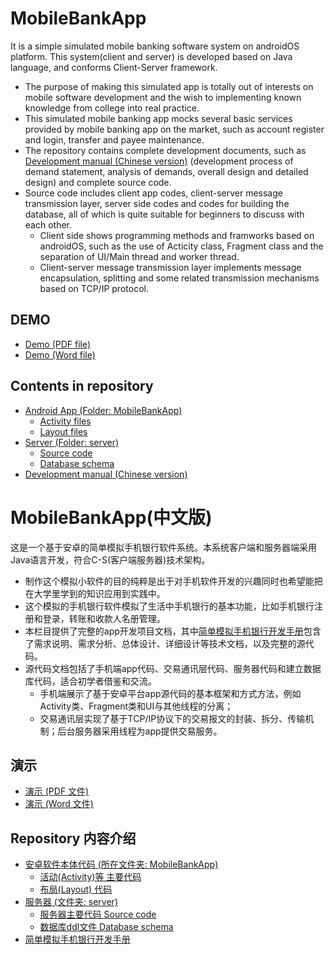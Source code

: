 # MobileBankApp
It is a simple simulated mobile banking software system on androidOS platform. This system(client and server) is developed based on Java language, and conforms Client-Server framework. 
-	The purpose of making this simulated app is totally out of interests on mobile software development and the wish to implementing known knowledge from college into real practice.
- This simulated mobile banking app mocks several basic services provided by mobile banking app on the market, such as account register and login, transfer and payee maintenance.
- The repository contains complete development documents, such as [Development manual (Chinese version)](简单模拟手机银行开发手册.docx) (development process of demand statement, analysis of demands, overall design and detailed design) and complete source code.
- Source code includes client app codes, client-server message transmission layer, server side codes and codes for building the database, all of which is quite suitable for beginners to discuss with each other. 
  - Client side shows programming methods and framworks based on androidOS, such as the use of Acticity class, Fragment class and the separation of UI/Main thread and worker thread. 
  - Client-server message transmission layer implements message encapsulation, splitting and some related transmission mechanisms based on TCP/IP protocol.
## DEMO
- [Demo (PDF file)](Demo.pdf)
- [Demo (Word file)](mobileBankingDemo.docx)
## Contents in repository
- [Android App (Folder: MobileBankApp)](MobileBankApp)
  - [Activity files](MobileBankApp/app/src/main/java/com/example/davychen/mobileBankApp/)
  - [Layout files](MobileBankApp/app/src/main/res/layout/)
- [Server (Folder: server)](server/)
  - [Source code](server/src/)
  - [Database schema](server/accountSchema.ddl)
- [Development manual (Chinese version)](简单模拟手机银行开发手册.docx)
# MobileBankApp(中文版)
这是一个基于安卓的简单模拟手机银行软件系统。本系统客户端和服务器端采用Java语言开发，符合C-S(客户端服务器)技术架构。
- 制作这个模拟小软件的目的纯粹是出于对手机软件开发的兴趣同时也希望能把在大学里学到的知识应用到实践中。
- 这个模拟的手机银行软件模拟了生活中手机银行的基本功能，比如手机银行注册和登录，转账和收款人名册管理。
- 本栏目提供了完整的app开发项目文档，其中[简单模拟手机银行开发手册](简单模拟手机银行开发手册.docx)包含了需求说明、需求分析、总体设计、详细设计等技术文档，以及完整的源代码。
- 源代码文档包括了手机端app代码、交易通讯层代码、服务器代码和建立数据库代码，适合初学者借鉴和交流。
  - 手机端展示了基于安卓平台app源代码的基本框架和方式方法，例如Activity类、Fragment类和UI与其他线程的分离；
  - 交易通讯层实现了基于TCP/IP协议下的交易报文的封装、拆分、传输机制；后台服务器采用线程为app提供交易服务。
## 演示
- [演示 (PDF 文件)](Demo.pdf)
- [演示 (Word 文件)](mobileBankingDemo.docx)
## Repository 内容介绍
- [安卓软件本体代码 (所在文件夹: MobileBankApp)](MobileBankApp)
  - [活动(Activity)等 主要代码](MobileBankApp/app/src/main/java/com/example/davychen/mobileBankApp/)
  - [布局(Layout) 代码](MobileBankApp/app/src/main/res/layout/)
- [服务器 (文件夹: server)](server/)
  - [服务器主要代码 Source code](server/src/)
  - [数据库ddl文件 Database schema](server/accountSchema.ddl)
- [简单模拟手机银行开发手册](简单模拟手机银行开发手册.docx)

